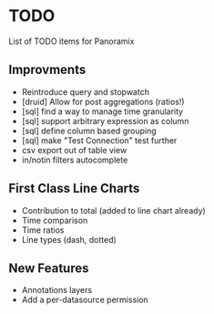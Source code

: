 # TODO
List of TODO items for Panoramix

## Improvments
* Reintroduce query and stopwatch
* [druid] Allow for post aggregations (ratios!)
* [sql] find a way to manage time granularity
* [sql] support arbitrary expression as column
* [sql] define column based grouping
* [sql] make "Test Connection" test further
* csv export out of table view
* in/notin filters autocomplete

## First Class Line Charts
* Contribution to total (added to line chart already)
* Time comparison
* Time ratios
* Line types (dash, dotted)

## New Features
* Annotations layers
* Add a per-datasource permission
